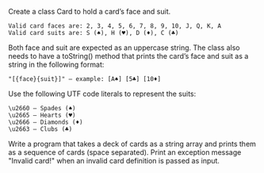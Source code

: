 Create a class Card to hold a card’s face and suit.

	Valid card faces are: 2, 3, 4, 5, 6, 7, 8, 9, 10, J, Q, K, A
	Valid card suits are: S (♠), H (♥), D (♦), C (♣)

Both face and suit are expected as an uppercase string. The class also needs to have a toString() method that prints the card’s face and suit as a string in the following format:

	"[{face}{suit}]" – example: [A♠] [5♣] [10♦]

Use the following UTF code literals to represent the suits:

	\u2660 – Spades (♠)
	\u2665 – Hearts (♥)
	\u2666 – Diamonds (♦)
	\u2663 – Clubs (♣)

Write a program that takes a deck of cards as a string array and prints them as a sequence of cards (space separated). Print an exception message "Invalid card!" when an invalid card definition is passed as input.
